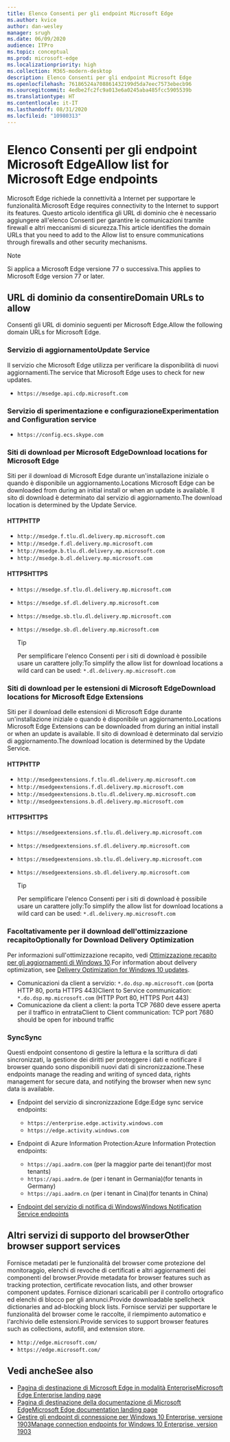 ```yaml
---
title: Elenco Consenti per gli endpoint Microsoft Edge
ms.author: kvice
author: dan-wesley
manager: srugh
ms.date: 06/09/2020
audience: ITPro
ms.topic: conceptual
ms.prod: microsoft-edge
ms.localizationpriority: high
ms.collection: M365-modern-desktop
description: Elenco Consenti per gli endpoint Microsoft Edge
ms.openlocfilehash: 76186524a708861432199d5da7eec7573ebecb96
ms.sourcegitcommit: 4edbe2fc2fc9a013e6a0245aba485fcc5905539b
ms.translationtype: HT
ms.contentlocale: it-IT
ms.lasthandoff: 08/31/2020
ms.locfileid: "10980313"
---
```

# <span data-ttu-id="7443f-103">Elenco Consenti per gli endpoint Microsoft Edge</span><span class="sxs-lookup"><span data-stu-id="7443f-103">Allow list for Microsoft Edge endpoints</span></span>

<span data-ttu-id="7443f-104">Microsoft Edge richiede la connettività a Internet per supportare le funzionalità.</span><span class="sxs-lookup"><span data-stu-id="7443f-104">Microsoft Edge requires connectivity to the Internet to support its features.</span></span> <span data-ttu-id="7443f-105">Questo articolo identifica gli URL di dominio che è necessario aggiungere all'elenco Consenti per garantire le comunicazioni tramite firewall e altri meccanismi di sicurezza.</span><span class="sxs-lookup"><span data-stu-id="7443f-105">This article identifies the domain URLs that you need to add to the Allow list to ensure communications through firewalls and other security mechanisms.</span></span>

> [!NOTE]
> <span data-ttu-id="7443f-106">Si applica a Microsoft Edge versione 77 o successiva.</span><span class="sxs-lookup"><span data-stu-id="7443f-106">This applies  to Microsoft Edge version 77 or later.</span></span>

## <span data-ttu-id="7443f-107">URL di dominio da consentire</span><span class="sxs-lookup"><span data-stu-id="7443f-107">Domain URLs to allow</span></span>

<span data-ttu-id="7443f-108">Consenti gli URL di dominio seguenti per Microsoft Edge.</span><span class="sxs-lookup"><span data-stu-id="7443f-108">Allow the following domain URLs for Microsoft Edge.</span></span>

### <span data-ttu-id="7443f-109">Servizio di aggiornamento</span><span class="sxs-lookup"><span data-stu-id="7443f-109">Update Service</span></span>

<span data-ttu-id="7443f-110">Il servizio che Microsoft Edge utilizza per verificare la disponibilità di nuovi aggiornamenti.</span><span class="sxs-lookup"><span data-stu-id="7443f-110">The service that Microsoft Edge uses to check for new updates.</span></span>

- `https://msedge.api.cdp.microsoft.com`

### <span data-ttu-id="7443f-111">Servizio di sperimentazione e configurazione</span><span class="sxs-lookup"><span data-stu-id="7443f-111">Experimentation and Configuration service</span></span>

- `https://config.ecs.skype.com`

### <span data-ttu-id="7443f-112">Siti di download per Microsoft Edge</span><span class="sxs-lookup"><span data-stu-id="7443f-112">Download locations for Microsoft Edge</span></span>

<span data-ttu-id="7443f-113">Siti per il download di Microsoft Edge durante un'installazione iniziale o quando è disponibile un aggiornamento.</span><span class="sxs-lookup"><span data-stu-id="7443f-113">Locations Microsoft Edge can be downloaded from during an initial install or when an update is available.</span></span> <span data-ttu-id="7443f-114">Il sito di download è determinato dal servizio di aggiornamento.</span><span class="sxs-lookup"><span data-stu-id="7443f-114">The download location is determined by the Update Service.</span></span>

#### <span data-ttu-id="7443f-115">HTTP</span><span class="sxs-lookup"><span data-stu-id="7443f-115">HTTP</span></span>

- `http://msedge.f.tlu.dl.delivery.mp.microsoft.com`
- `http://msedge.f.dl.delivery.mp.microsoft.com`
- `http://msedge.b.tlu.dl.delivery.mp.microsoft.com`
- `http://msedge.b.dl.delivery.mp.microsoft.com`

#### <span data-ttu-id="7443f-116">HTTPS</span><span class="sxs-lookup"><span data-stu-id="7443f-116">HTTPS</span></span>

- `https://msedge.sf.tlu.dl.delivery.mp.microsoft.com`
- `https://msedge.sf.dl.delivery.mp.microsoft.com`
- `https://msedge.sb.tlu.dl.delivery.mp.microsoft.com`
- `https://msedge.sb.dl.delivery.mp.microsoft.com`

  > [!TIP]
  > <span data-ttu-id="7443f-117">Per semplificare l'elenco Consenti per i siti di download è possibile usare un carattere jolly:</span><span class="sxs-lookup"><span data-stu-id="7443f-117">To simplify the allow list for download locations a wild card can be used:</span></span> `*.dl.delivery.mp.microsoft.com`

### <span data-ttu-id="7443f-118">Siti di download per le estensioni di Microsoft Edge</span><span class="sxs-lookup"><span data-stu-id="7443f-118">Download locations for Microsoft Edge Extensions</span></span>

<span data-ttu-id="7443f-119">Siti per il download delle estensioni di Microsoft Edge durante un'installazione iniziale o quando è disponibile un aggiornamento.</span><span class="sxs-lookup"><span data-stu-id="7443f-119">Locations Microsoft Edge Extensions can be downloaded from during an initial install or when an update is available.</span></span> <span data-ttu-id="7443f-120">Il sito di download è determinato dal servizio di aggiornamento.</span><span class="sxs-lookup"><span data-stu-id="7443f-120">The download location is determined by the Update Service.</span></span>

#### <span data-ttu-id="7443f-121">HTTP</span><span class="sxs-lookup"><span data-stu-id="7443f-121">HTTP</span></span>

- `http://msedgeextensions.f.tlu.dl.delivery.mp.microsoft.com`
- `http://msedgeextensions.f.dl.delivery.mp.microsoft.com`
- `http://msedgeextensions.b.tlu.dl.delivery.mp.microsoft.com`
- `http://msedgeextensions.b.dl.delivery.mp.microsoft.com`

#### <span data-ttu-id="7443f-122">HTTPS</span><span class="sxs-lookup"><span data-stu-id="7443f-122">HTTPS</span></span>

- `https://msedgeextensions.sf.tlu.dl.delivery.mp.microsoft.com`
- `https://msedgeextensions.sf.dl.delivery.mp.microsoft.com`
- `https://msedgeextensions.sb.tlu.dl.delivery.mp.microsoft.com`
- `https://msedgeextensions.sb.dl.delivery.mp.microsoft.com`

  > [!TIP]
  > <span data-ttu-id="7443f-123">Per semplificare l'elenco Consenti per i siti di download è possibile usare un carattere jolly:</span><span class="sxs-lookup"><span data-stu-id="7443f-123">To simplify the allow list for download locations a wild card can be used:</span></span> `*.dl.delivery.mp.microsoft.com`

### <span data-ttu-id="7443f-124">Facoltativamente per il download dell'ottimizzazione recapito</span><span class="sxs-lookup"><span data-stu-id="7443f-124">Optionally for Download Delivery Optimization</span></span>

<span data-ttu-id="7443f-125">Per informazioni sull'ottimizzazione recapito, vedi [Ottimizzazione recapito per gli aggiornamenti di Windows 10](https://aka.ms/waas-do).</span><span class="sxs-lookup"><span data-stu-id="7443f-125">For information about delivery optimization, see [Delivery Optimization for Windows 10 updates](https://aka.ms/waas-do).</span></span>

- <span data-ttu-id="7443f-126">Comunicazioni da client a servizio: `*.do.dsp.mp.microsoft.com` (porta HTTP 80, porta HTTPS 443)</span><span class="sxs-lookup"><span data-stu-id="7443f-126">Client to Service communication: `*.do.dsp.mp.microsoft.com` (HTTP Port 80, HTTPS Port 443)</span></span>
- <span data-ttu-id="7443f-127">Comunicazione da client a client: la porta TCP 7680 deve essere aperta per il traffico in entrata</span><span class="sxs-lookup"><span data-stu-id="7443f-127">Client to Client communication: TCP port 7680 should be open for inbound traffic</span></span>

### <span data-ttu-id="7443f-128">Sync</span><span class="sxs-lookup"><span data-stu-id="7443f-128">Sync</span></span>

<span data-ttu-id="7443f-129">Questi endpoint consentono di gestire la lettura e la scrittura di dati sincronizzati, la gestione dei diritti per proteggere i dati e notificare il browser quando sono disponibili nuovi dati di sincronizzazione.</span><span class="sxs-lookup"><span data-stu-id="7443f-129">These endpoints manage the reading and writing of synced data, rights management for secure data, and notifying the browser when new sync data is available.</span></span>

- <span data-ttu-id="7443f-130">Endpoint del servizio di sincronizzazione Edge:</span><span class="sxs-lookup"><span data-stu-id="7443f-130">Edge sync service endpoints:</span></span>

  - `https://enterprise.edge.activity.windows.com`
  - `https://edge.activity.windows.com`

- <span data-ttu-id="7443f-131">Endpoint di Azure Information Protection:</span><span class="sxs-lookup"><span data-stu-id="7443f-131">Azure Information Protection endpoints:</span></span>

  - `https://api.aadrm.com` <span data-ttu-id="7443f-132">(per la maggior parte dei tenant)</span><span class="sxs-lookup"><span data-stu-id="7443f-132">(for most tenants)</span></span>
  - `https://api.aadrm.de` <span data-ttu-id="7443f-133">(per i tenant in Germania)</span><span class="sxs-lookup"><span data-stu-id="7443f-133">(for tenants in Germany)</span></span>
  - `https://api.aadrm.cn` <span data-ttu-id="7443f-134">(per i tenant in Cina)</span><span class="sxs-lookup"><span data-stu-id="7443f-134">(for tenants in China)</span></span>

- [<span data-ttu-id="7443f-135">Endpoint del servizio di notifica di Windows</span><span class="sxs-lookup"><span data-stu-id="7443f-135">Windows Notification Service endpoints</span></span>](https://docs.microsoft.com/windows/uwp/design/shell/tiles-and-notifications/firewall-allowlist-config)

## <span data-ttu-id="7443f-136">Altri servizi di supporto del browser</span><span class="sxs-lookup"><span data-stu-id="7443f-136">Other browser support services</span></span>

<span data-ttu-id="7443f-137">Fornisce metadati per le funzionalità del browser come protezione del monitoraggio, elenchi di revoche di certificati e altri aggiornamenti dei componenti del browser.</span><span class="sxs-lookup"><span data-stu-id="7443f-137">Provide metadata for browser features such as tracking protection, certificate revocation lists, and other browser component updates.</span></span> <span data-ttu-id="7443f-138">Fornisce dizionari scaricabili per il controllo ortografico ed elenchi di blocco per gli annunci.</span><span class="sxs-lookup"><span data-stu-id="7443f-138">Provide downloadable spellcheck dictionaries and ad-blocking block lists.</span></span> <span data-ttu-id="7443f-139">Fornisce servizi per supportare le funzionalità del browser come le raccolte, il riempimento automatico e l'archivio delle estensioni.</span><span class="sxs-lookup"><span data-stu-id="7443f-139">Provide services to support browser features such as collections, autofill, and extension store.</span></span>

- `http://edge.microsoft.com/`
- `https://edge.microsoft.com/`

## <span data-ttu-id="7443f-140">Vedi anche</span><span class="sxs-lookup"><span data-stu-id="7443f-140">See also</span></span>

- [<span data-ttu-id="7443f-141">Pagina di destinazione di Microsoft Edge in modalità Enterprise</span><span class="sxs-lookup"><span data-stu-id="7443f-141">Microsoft Edge Enterprise landing page</span></span>](https://aka.ms/EdgeEnterprise)
- [<span data-ttu-id="7443f-142">Pagina di destinazione della documentazione di Microsoft Edge</span><span class="sxs-lookup"><span data-stu-id="7443f-142">Microsoft Edge documentation landing page</span></span>](https://docs.microsoft.com/DeployEdge/)
- [<span data-ttu-id="7443f-143">Gestire gli endpoint di connessione per Windows 10 Enterprise, versione 1903</span><span class="sxs-lookup"><span data-stu-id="7443f-143">Manage connection endpoints for Windows 10 Enterprise, version 1903</span></span>](https://docs.microsoft.com/windows/privacy/manage-windows-1903-endpoints)
